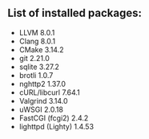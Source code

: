 ## List of installed packages:
* LLVM 8.0.1
* Clang 8.0.1
* CMake 3.14.2
* git 2.21.0
* sqlite 3.27.2
* brotli 1.0.7
* nghttp2 1.37.0
* cURL/libcurl 7.64.1
* Valgrind 3.14.0
* uWSGI 2.0.18
* FastCGI (fcgi2) 2.4.2
* lighttpd (Lighty) 1.4.53
